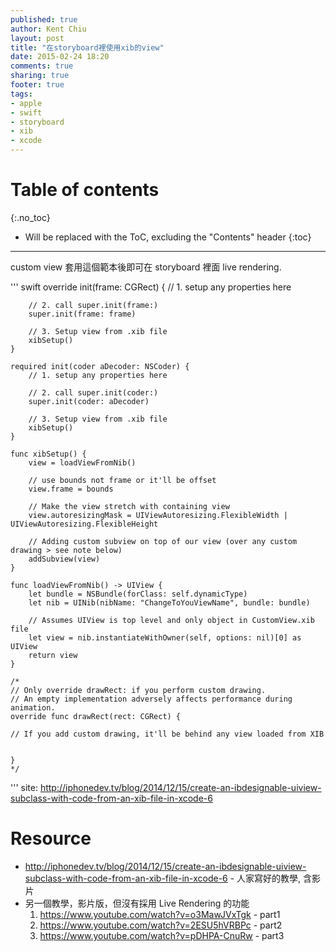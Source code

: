 ```yaml
---
published: true
author: Kent Chiu
layout: post
title: "在storyboard裡使用xib的view"
date: 2015-02-24 18:20
comments: true
sharing: true
footer: true
tags: 
- apple
- swift
- storyboard
- xib
- xcode
---
```



# Table of contents
{:.no_toc}

* Will be replaced with the ToC, excluding the "Contents" header
{:toc}


----------------------------------------------------------------

custom view 套用這個範本後即可在 storyboard 裡面 live rendering.

''' swift
   override init(frame: CGRect) {
        // 1. setup any properties here
        
        // 2. call super.init(frame:)
        super.init(frame: frame)
        
        // 3. Setup view from .xib file
        xibSetup()
    }
    
    required init(coder aDecoder: NSCoder) {
        // 1. setup any properties here
        
        // 2. call super.init(coder:)
        super.init(coder: aDecoder)
        
        // 3. Setup view from .xib file
        xibSetup()
    }
    
    func xibSetup() {
        view = loadViewFromNib()
        
        // use bounds not frame or it'll be offset
        view.frame = bounds
        
        // Make the view stretch with containing view
        view.autoresizingMask = UIViewAutoresizing.FlexibleWidth | UIViewAutoresizing.FlexibleHeight
        
        // Adding custom subview on top of our view (over any custom drawing > see note below)
        addSubview(view)
    }
    
    func loadViewFromNib() -> UIView {
        let bundle = NSBundle(forClass: self.dynamicType)
        let nib = UINib(nibName: "ChangeToYouViewName", bundle: bundle)
        
        // Assumes UIView is top level and only object in CustomView.xib file
        let view = nib.instantiateWithOwner(self, options: nil)[0] as UIView
        return view
    }

    /*
    // Only override drawRect: if you perform custom drawing.
    // An empty implementation adversely affects performance during animation.
    override func drawRect(rect: CGRect) {
    
    // If you add custom drawing, it'll be behind any view loaded from XIB
    
    
    }
    */
    
'''
site: <http://iphonedev.tv/blog/2014/12/15/create-an-ibdesignable-uiview-subclass-with-code-from-an-xib-file-in-xcode-6>

# Resource
- <http://iphonedev.tv/blog/2014/12/15/create-an-ibdesignable-uiview-subclass-with-code-from-an-xib-file-in-xcode-6> - 人家寫好的教學, 含影片
- 另一個教學，影片版，但沒有採用 Live Rendering 的功能
  1. <https://www.youtube.com/watch?v=o3MawJVxTgk> - part1
  2. <https://www.youtube.com/watch?v=2ESU5hVRBPc> - part2
  3. <https://www.youtube.com/watch?v=pDHPA-CnuRw> - part3
